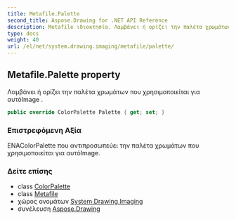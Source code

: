 ```yaml
---
title: Metafile.Palette
second_title: Aspose.Drawing for .NET API Reference
description: Metafile ιδιοκτησία. Λαμβάνει ή ορίζει την παλέτα χρωμάτων που χρησιμοποιείται για αυτόImage .
type: docs
weight: 40
url: /el/net/system.drawing.imaging/metafile/palette/
---
```

## Metafile.Palette property

Λαμβάνει ή ορίζει την παλέτα χρωμάτων που χρησιμοποιείται για αυτόImage .

```csharp
public override ColorPalette Palette { get; set; }
```

### Επιστρεφόμενη Αξία

ΕΝΑColorPalette που αντιπροσωπεύει την παλέτα χρωμάτων που χρησιμοποιείται για αυτόImage.

### Δείτε επίσης

* class [ColorPalette](../../colorpalette/)
* class [Metafile](../)
* χώρος ονομάτων [System.Drawing.Imaging](../../metafile/)
* συνέλευση [Aspose.Drawing](../../../)


